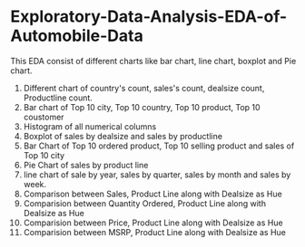 # Exploratory-Data-Analysis-EDA-of-Automobile-Data
This EDA consist of different charts like bar chart, line chart, boxplot and Pie chart. 
1. Different chart of country's count, sales's count, dealsize count, Productline count.
2. Bar chart of Top 10 city, Top 10 country, Top 10 product, Top 10 coustomer
3. Histogram of all numerical columns
4. Boxplot of sales by dealsize and sales by productline
5. Bar Chart of Top 10 ordered product, Top 10 selling product and sales of Top 10 city
6. Pie Chart of sales by product line
7. line chart of sale by year, sales by quarter, sales by month and sales by week.
8. Comparison between Sales, Product Line along with Dealsize as Hue
9. Comparision between Quantity Ordered, Product Line along with Dealsize as Hue
10. Comparision between Price, Product Line along with Dealsize as Hue
11. Comparision between MSRP, Product Line along with Dealsize as Hue
